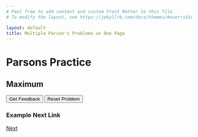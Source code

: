```yaml
---
# Feel free to add content and custom Front Matter to this file.
# To modify the layout, see https://jekyllrb.com/docs/themes/#overriding-theme-defaults

layout: default
title: Multiple Parson's Problems on One Page
---
```

# Parsons Practice
## Maximum ##
<div id="maximum-sortableTrash" class="sortable-code"></div> 
<div id="maximum-sortable" class="sortable-code"></div> 
<div style="clear:both;"></div> 
<p> 
    <input id="maximum-feedbackLink" value="Get Feedback" type="button" /> 
    <input id="maximum-newInstanceLink" value="Reset Problem" type="button" /> 
</p> 
<script type="text/javascript"> 
(function(){
  var initial = "int maximum = array[0];\n" +
    "for (int i = 0; i&lt;array.length) {\n" +
    "if (array[i] &gt; maximum) {\n" +
    "maximum = array[i];\n" +
    "}\n" +
    "}";
  var parsonsPuzzle = new ParsonsWidget({
    "sortableId": "maximum-sortable",
    "max_wrong_lines": 10,
    "grader": ParsonsWidget._graders.LineBasedGrader,
    "exec_limit": 2500,
    "can_indent": true,
    "x_indent": 50,
    "lang": "en",
    "show_feedback": true
  });
  parsonsPuzzle.init(initial);
  parsonsPuzzle.shuffleLines();
  $("#maximum-newInstanceLink").click(function(event){ 
      event.preventDefault(); 
      parsonsPuzzle.shuffleLines(); 
  }); 
  $("#maximum-feedbackLink").click(function(event){ 
      event.preventDefault(); 
      parsonsPuzzle.getFeedback(); 
  }); 
})(); 
</script>




### Example Next Link
[Next](./parsons/example1.html)
